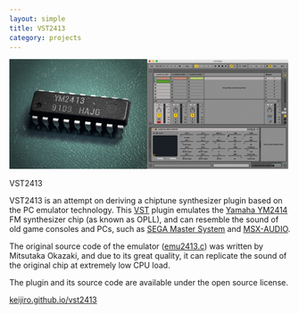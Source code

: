 ```yaml
---
layout: simple
title: VST2413
category: projects
---
```


<img src="/images/2013-02-11-vst2413.jpg" width="500" />

VST2413

VST2413 is an attempt on deriving a chiptune synthesizer plugin based on the PC emulator technology. This [VST][VST] plugin emulates the [Yamaha YM2414][YM2413] FM synthesizer chip (as known as OPLL), and can resemble the sound of old game consoles and PCs, such as [SEGA Master System][SMS] and [MSX-AUDIO][MSX].

The original source code of the emulator ([emu2413.c][Emu]) was written by Mitsutaka Okazaki, and due to its great quality, it can replicate the sound of the original chip at extremely low CPU load.

The plugin and its source code are available under the open source license.

[keijiro.github.io/vst2413](http://keijiro.github.io/vst2413/)

[VST]: http://en.wikipedia.org/wiki/Virtual_Studio_Technology
[YM2413]: http://en.wikipedia.org/wiki/Yamaha_YM2413
[SMS]: http://en.wikipedia.org/wiki/Master_System
[MSX]: http://en.wikipedia.org/wiki/Yamaha_Y8950
[Emu]:https://github.com/keijiro/vst2413/tree/master/source/emu2413
